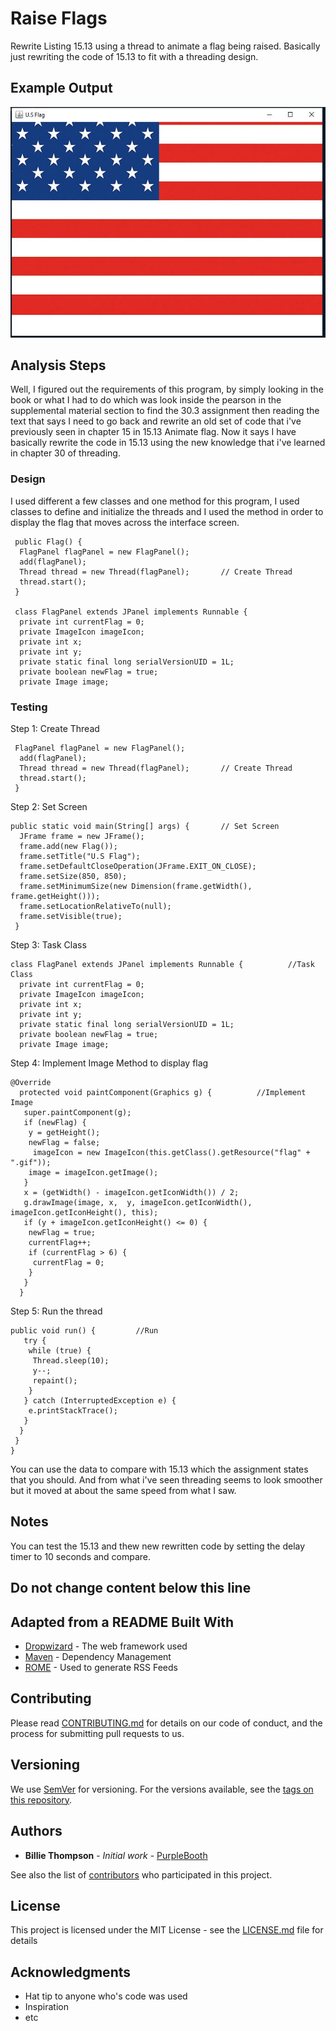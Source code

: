 # Raise Flags

Rewrite Listing 15.13 using a thread to animate a flag being raised. Basically just rewriting the code 
of 15.13 to fit with a threading design.

## Example Output

![Sample Output](README.jpg)

## Analysis Steps

Well, I figured out the requirements of this program, by simply looking in the book or what I had to do which was
 look inside the pearson in the supplemental material section to find the 30.3 assignment
then reading the text that says I need to go back and rewrite an old set of code that i've previously seen
in chapter 15 in 15.13 Animate flag. Now it says I have basically rewrite the code in 15.13 using the new 
knowledge that i've learned in chapter 30 of threading.

### Design

I used different a few classes and one method for this program, I used classes to define and initialize the threads 
and I used the method in order to display the flag that moves across the interface screen.

```
 public Flag() {
  FlagPanel flagPanel = new FlagPanel();
  add(flagPanel);
  Thread thread = new Thread(flagPanel);       // Create Thread
  thread.start();
 }
 
 class FlagPanel extends JPanel implements Runnable {
  private int currentFlag = 0;
  private ImageIcon imageIcon;
  private int x;
  private int y;
  private static final long serialVersionUID = 1L;
  private boolean newFlag = true;
  private Image image;
```

### Testing


Step 1: Create Thread

```
 FlagPanel flagPanel = new FlagPanel();
  add(flagPanel);
  Thread thread = new Thread(flagPanel);       // Create Thread
  thread.start();
 }
```

Step 2: Set Screen

```
public static void main(String[] args) {       // Set Screen
  JFrame frame = new JFrame();               
  frame.add(new Flag());
  frame.setTitle("U.S Flag");                     
  frame.setDefaultCloseOperation(JFrame.EXIT_ON_CLOSE);
  frame.setSize(850, 850);
  frame.setMinimumSize(new Dimension(frame.getWidth(), frame.getHeight()));
  frame.setLocationRelativeTo(null);
  frame.setVisible(true);
 }
```
Step 3: Task Class
```
class FlagPanel extends JPanel implements Runnable {          //Task Class
  private int currentFlag = 0;
  private ImageIcon imageIcon;
  private int x;
  private int y;
  private static final long serialVersionUID = 1L;
  private boolean newFlag = true;
  private Image image;
```
Step 4: Implement Image Method to display flag

```
@Override
  protected void paintComponent(Graphics g) {          //Implement Image
   super.paintComponent(g);
   if (newFlag) {
    y = getHeight();
    newFlag = false;
     imageIcon = new ImageIcon(this.getClass().getResource("flag" + ".gif"));
    image = imageIcon.getImage();
   }
   x = (getWidth() - imageIcon.getIconWidth()) / 2;
   g.drawImage(image, x,  y, imageIcon.getIconWidth(), imageIcon.getIconHeight(), this);
   if (y + imageIcon.getIconHeight() <= 0) {
    newFlag = true;
    currentFlag++;
    if (currentFlag > 6) {
     currentFlag = 0;
    }    
   }
  }
```
Step 5: Run the thread
```
public void run() {         //Run
   try {
    while (true) {
     Thread.sleep(10);
     y--;          
     repaint();
    }
   } catch (InterruptedException e) {
    e.printStackTrace();
   }
  }
 }
}
```

You can use the data to compare with 15.13 which the assignment states that you should. And from what i've seen
threading seems to look smoother but it moved at about the same speed from what I saw.

## Notes

You can test the 15.13 and thew new rewritten code by setting the delay timer to 10 seconds
and compare.


## Do not change content below this line
## Adapted from a README Built With

* [Dropwizard](http://www.dropwizard.io/1.0.2/docs/) - The web framework used
* [Maven](https://maven.apache.org/) - Dependency Management
* [ROME](https://rometools.github.io/rome/) - Used to generate RSS Feeds

## Contributing

Please read [CONTRIBUTING.md](https://gist.github.com/PurpleBooth/b24679402957c63ec426) for details on our code of conduct, and the process for submitting pull requests to us.

## Versioning

We use [SemVer](http://semver.org/) for versioning. For the versions available, see the [tags on this repository](https://github.com/your/project/tags). 

## Authors

* **Billie Thompson** - *Initial work* - [PurpleBooth](https://github.com/PurpleBooth)

See also the list of [contributors](https://github.com/your/project/contributors) who participated in this project.

## License

This project is licensed under the MIT License - see the [LICENSE.md](LICENSE.md) file for details

## Acknowledgments

* Hat tip to anyone who's code was used
* Inspiration
* etc

